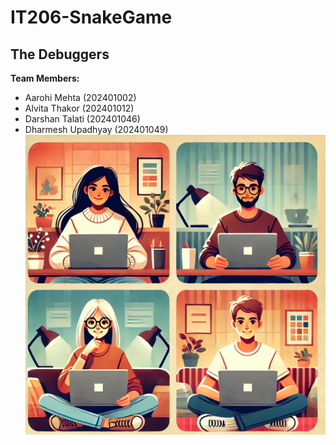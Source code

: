 # IT206-SnakeGame
## The Debuggers
**Team Members:**
- Aarohi Mehta (202401002)
- Alvita Thakor (202401012)
- Darshan Talati (202401046)
- Dharmesh Upadhyay (202401049)
![Alt Text](GroupIcon.jpg)